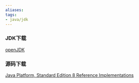 ```yaml
---
aliases: 
tags:
- java/jdk
---
```

### JDK下载
[openJDK](https://jdk.java.net/java-se-ri/11)
### 源码下载
[Java Platform, Standard Edition 8 Reference Implementations](http://jdk.java.net/java-se-ri/8-MR3)

